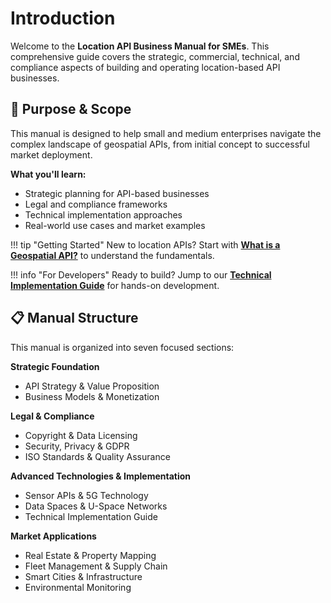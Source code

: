 # Introduction

Welcome to the **Location API Business Manual for SMEs**. This comprehensive guide covers the strategic, commercial, technical, and compliance aspects of building and operating location-based API businesses.

<div class="brand-section">

## 🎯 **Purpose & Scope**

This manual is designed to help small and medium enterprises navigate the complex landscape of geospatial APIs, from initial concept to successful market deployment.

**What you'll learn:**
- Strategic planning for API-based businesses
- Legal and compliance frameworks
- Technical implementation approaches
- Real-world use cases and market examples

</div>

!!! tip "Getting Started"
    New to location APIs? Start with [**What is a Geospatial API?**](strategy/what-is-api.md) to understand the fundamentals.

!!! info "For Developers"
    Ready to build? Jump to our [**Technical Implementation Guide**](build/step-by-step.md) for hands-on development.

## 📋 **Manual Structure**

This manual is organized into seven focused sections:

**Strategic Foundation**
- API Strategy & Value Proposition
- Business Models & Monetization

**Legal & Compliance**
- Copyright & Data Licensing
- Security, Privacy & GDPR
- ISO Standards & Quality Assurance

**Advanced Technologies & Implementation**
- Sensor APIs & 5G Technology
- Data Spaces & U-Space Networks
- Technical Implementation Guide

**Market Applications**
- Real Estate & Property Mapping
- Fleet Management & Supply Chain
- Smart Cities & Infrastructure
- Environmental Monitoring
